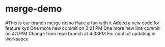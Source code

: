 # merge-demo
#This is our branch merge demo
Have a fun with it
Added a new code for feature xyz
One more new commit on 3:21 PM
One more new line commit on 4:17PM
Change from repo branch at 4:33PM
For conflict updating in worksapce
